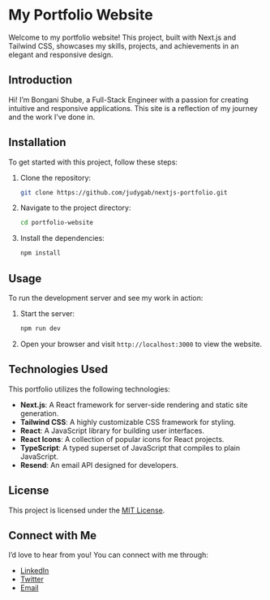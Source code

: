 # My Portfolio Website

Welcome to my portfolio website! This project, built with Next.js and Tailwind CSS, showcases my skills, projects, and achievements in an elegant and responsive design.

## Introduction

Hi! I’m Bongani Shube, a Full-Stack Engineer with a passion for creating intuitive and responsive applications. This site is a reflection of my journey and the work I’ve done in.

## Installation

To get started with this project, follow these steps:

1. Clone the repository:
   ```bash
   git clone https://github.com/judygab/nextjs-portfolio.git
   ```
2. Navigate to the project directory:
   ```bash
   cd portfolio-website
   ```
3. Install the dependencies:
   ```bash
   npm install
   ```

## Usage

To run the development server and see my work in action:

1. Start the server:
   ```bash
   npm run dev
   ```
2. Open your browser and visit `http://localhost:3000` to view the website.

## Technologies Used

This portfolio utilizes the following technologies:

- **Next.js**: A React framework for server-side rendering and static site generation.
- **Tailwind CSS**: A highly customizable CSS framework for styling.
- **React**: A JavaScript library for building user interfaces.
- **React Icons**: A collection of popular icons for React projects.
- **TypeScript**: A typed superset of JavaScript that compiles to plain JavaScript.
- **Resend**: An email API designed for developers.

## License

This project is licensed under the [MIT License](https://opensource.org/licenses/MIT).
## Connect with Me

I’d love to hear from you! You can connect with me through:

- [LinkedIn](your-linkedin-url)
- [Twitter](your-twitter-url)
- [Email](mailto:your-email)
